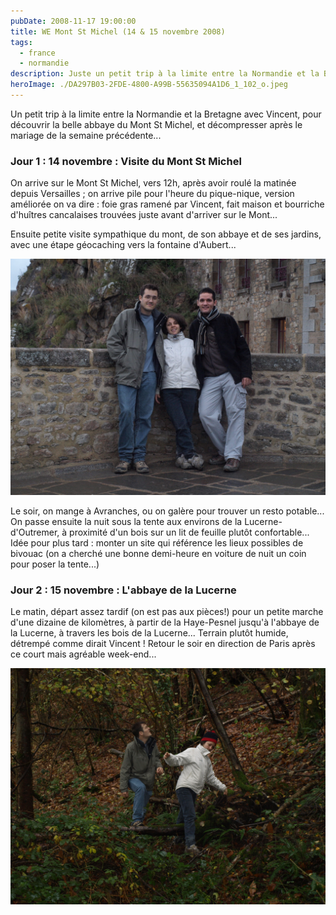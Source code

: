 ```yaml
---
pubDate: 2008-11-17 19:00:00
title: WE Mont St Michel (14 & 15 novembre 2008)
tags:
  - france
  - normandie
description: Juste un petit trip à la limite entre la Normandie et la Bretagne avec Vincent, pour découvrir la belle abbaye du Mont St Michel, et décompresser après le mariage de la semaine précédente...
heroImage: ./DA297B03-2FDE-4800-A99B-55635094A1D6_1_102_o.jpeg
---
```


Un petit trip à la limite entre la Normandie et la Bretagne avec
Vincent, pour découvrir la belle abbaye du Mont St Michel, et
décompresser après le mariage de la semaine précédente...

### Jour 1 : 14 novembre : Visite du Mont St Michel

On arrive sur le Mont St Michel, vers 12h, après avoir roulé la matinée
depuis Versailles ; on arrive pile pour l'heure du pique-nique, version
améliorée on va dire : foie gras ramené par Vincent, fait maison et
bourriche d'huîtres cancalaises trouvées juste avant d'arriver sur le
Mont...

Ensuite petite visite sympathique du mont, de son abbaye et de ses
jardins, avec une étape géocaching vers la fontaine d'Aubert...

![](./pb152915.jpg)

Le soir, on mange à Avranches, ou on galère pour trouver un resto
potable... On passe ensuite la nuit sous la tente aux environs de la
Lucerne-d'Outremer, à proximité d'un bois sur un lit de feuille plutôt
confortable... Idée pour plus tard : monter un site qui référence les
lieux possibles de bivouac (on a cherché une bonne demi-heure en voiture
de nuit un coin pour poser la tente...)

### Jour 2 : 15 novembre : L'abbaye de la Lucerne

Le matin, départ assez tardif (on est pas aux pièces!) pour un petite
marche d'une dizaine de kilomètres, à partir de la Haye-Pesnel jusqu'à
l'abbaye de la Lucerne, à travers les bois de la Lucerne... Terrain
plutôt humide, détrempé comme dirait Vincent ! Retour le soir en
direction de Paris après ce court mais agréable week-end...

![](./pb162937.jpg)
